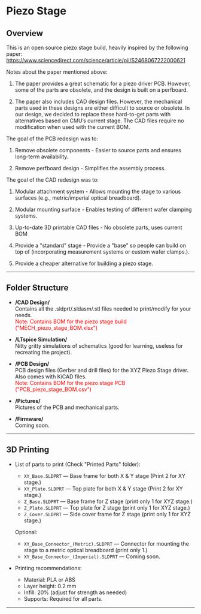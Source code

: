 # Piezo Stage 

## Overview
This is an open source piezo stage build, heavily inspired by the following paper: https://www.sciencedirect.com/science/article/pii/S2468067222000621

Notes about the paper mentioned above: 
1. The paper provides a great schematic for a piezo driver PCB. However, some of the parts are obsolete, and the design is built on a perfboard.

2. The paper also includes CAD design files. However, the mechanical parts used in these designs are either difficult to source or obsolete. In our design, we decided to replace these hard-to-get parts with alternatives based on CMU’s current stage. The CAD files require no modification when used with the current BOM.
    


The goal of the PCB redesign was to: 
1. Remove obsolete components -  Easier to source parts and ensures long-term availability.

2. Remove perfboard design - Simplifies the assembly process.



The goal of the CAD redesign was to: 
1. Modular attachment system - Allows mounting the stage to various surfaces (e.g., metric/imperial optical breadboard).

2. Modular mounting surface - Enables testing of different wafer clamping systems.

3. Up-to-date 3D printable CAD files - No obsolete parts, uses current BOM

4. Provide a "standard" stage - Provide a "base" so people can build on top of (incorporating measurement systems or custom wafer clamps.).

5. Provide a cheaper alternative for building a piezo stage.

---

## Folder Structure

- **/CAD Design/**  
  Contains all the .sldprt/.sldasm/.stl files needed to print/modify for your needs.  
  <span style="color:red"> Note: Contains BOM for the piezo stage build ("MECH_piezo_stage_BOM.xlsx") </span>

- **/LTspice Simulation/**  
  Nitty gritty simulations of schematics (good for learning, useless for recreating the project).

- **/PCB Design/**  
  PCB design files (Gerber and drill files) for the XYZ Piezo Stage driver. Also comes with KiCAD files.  
  <span style="color:red"> Note: Contains BOM for the piezo stage PCB ("PCB_piezo_stage_BOM.csv") </span>

- **/Pictures/**  
  Pictures of the PCB and mechanical parts.

- **/Firmware/**  
  Coming soon.

---

## 3D Printing

- List of parts to print (Check "Printed Parts" folder):  
  - `XY_Base.SLDPRT` — Base frame for both X & Y stage (Print 2 for XY stage.)  
  - `XY_Plate.SLDPRT` — Top plate for both X & Y stage (Print 2 for XY stage.)
  - `Z_Base.SLDPRT` — Base frame for Z stage (print only 1 for XYZ stage.)  
  - `Z_Plate.SLDPRT` — Top plate for Z stage (print only 1 for XYZ stage.)
  - `Z_Cover.SLDPRT` — Side cover frame for Z stage (print only 1 for XYZ stage.)

  Optional:
  - `XY_Base_Connector_(Metric).SLDPRT` — Connector for mounting the stage to a metric optical breadboard (print only 1.)
  - `XY_Base_Connector_(Imperial).SLDPRT` — Coming soon.
  


- Printing recommendations:  
  - Material: PLA or ABS  
  - Layer height: 0.2 mm  
  - Infill: 20% (adjust for strength as needed)  
  - Supports: Required for all parts.

---